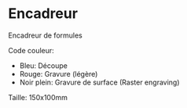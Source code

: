 # Encadreur
Encadreur de formules

Code couleur:
  - Bleu: Découpe
  - Rouge: Gravure (légère)
  - Noir plein: Gravure de surface (Raster engraving)
  
Taille: 150x100mm
